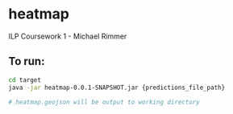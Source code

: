 # heatmap

ILP Coursework 1 - Michael Rimmer

## To run:
```bash
cd target
java -jar heatmap-0.0.1-SNAPSHOT.jar {predictions_file_path}

# heatmap.geojson will be output to working directory
```
